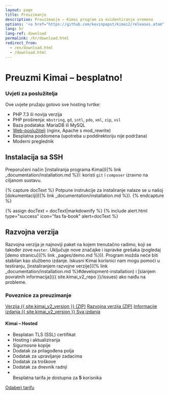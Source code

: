 ```yaml
---
layout: page
title: Preuzimanje
description: Preuzimanje – Kimai program za evidentiranje vremena
options: '<a href="https://github.com/kevinpapst/kimai2/releases.atom" class="btn btn-option"><i class="fa fa-rss"></i></a>'
lang: hr
lang-ref: download
permalink: /hr/download.html
redirect_from:
  - /en/download.html
  - /download.html
---
```


# Preuzmi Kimai – besplatno!

<div class="row">
<div class="col-sm-12 col-lg-8" markdown="1">

### Uvjeti za poslužitelja

Ove uvjete pružaju gotovo sve hosting tvrtke:

- PHP 7.3 ili novija verzija
- PHP proširenja: `mbstring`, `gd`, `intl`, `pdo`, `xml`, `zip`, `xsl`
- Baza podataka: MariaDB ili MySQL
- [Web-poslužitelj](https://www.kimai.org/documentation/webserver-configuration.html) (nginx, Apache s mod_rewrite)
- Besplatna poddomena (upotreba u poddirektoriju nije podržana)
- Moderni preglednik

## Instalacija sa SSH

Preporučeni način [instaliranja programa Kimai]({% link _documentation/installation.md %}): koristi `git` i `composer` izravno na ciljanom sustavu.

{% capture docText %}
Potpune instrukcije za instaliranje nalaze se u našoj [dokumentaciji]({% link _documentation/installation.md %}).
{% endcapture %}

{% assign docText = docText|markdownify %}
{% include alert.html type="success" icon="fas fa-book" alert=docText %}

## Razvojna verzija

Razvojna verzija je najnoviji paket na kojem trenutačno radimo, koji se također zove `master`.
Uključuje nove značajke i ispravke grešaka (pogledaj [demo stranicu]({% link _pages/demo.md %})). Program možda neće biti stabilan kao službeno izdanje.
Iskusni Kimai korisnici nam mogu pomoći u testiranju, [instaliranjem razvojne verzije]({% link _documentation/installation.md %}#development-installation)
i [slanjem povratnih informacija]({{ site.kimai_v2_repo }}/issues) ako naiđu na probleme.

### Poveznice za preuzimanje

<a href="{{ site.kimai_v2_repo }}/archive/{{ site.kimai_v2_version }}.zip" class="btn btn-secondary"><i class="fas fa-download"></i> Verzija {{ site.kimai_v2_version }} (ZIP)</a>
<a href="{{ site.kimai_v2_repo }}/zipball/master" class="btn btn-secondary"><i class="fas fa-download"></i> Razvojna verzija (ZIP)</a>
<a href="{{ site.kimai_v2_repo }}/releases/tag/{{ site.kimai_v2_version }}" class="btn btn-secondary"><i class="fab fa-github"></i> Informacije izdanja {{ site.kimai_v2_version }} </a>
<a href="{{ site.kimai_v2_repo }}/releases" class="btn btn-secondary"><i class="fab fa-github"></i> Sva izdanja </a>

</div>
<div class="col-sm-12 col-lg-4">
    <div class="card card-md">
        <div class="card-body text-center">
            <h4>Kimai – Hosted</h4>
            <ul class="list-unstyled lh-lg">
                <li>
                    Besplatan TLS (SSL) certifikat
                    <i class="fas fa-check text-success"></i>
                </li>
                <li>
                    Hosting i aktualiziranja
                    <i class="fas fa-check text-success"></i>
                </li>
                <li>
                    Sigurnosne kopije
                    <i class="fas fa-check text-success"></i>
                </li>
                <li>
                    Dodatak za prilagođena polja
                    <i class="fas fa-check text-success"></i>
                </li>
                <li>
                    Dodatak za upravljanje zadacima
                    <i class="fas fa-check text-success"></i>
                </li>
                <li>
                    Dodatak za troškove
                    <i class="fas fa-check text-success"></i>
                </li>
                <li>
                    Dodatak za dnevnik radnji
                    <i class="fas fa-check text-success"></i>
                </li>
                <li>
                    <br>
                    Besplatna tarifa je dostupna za <strong>5</strong> korisnika
                </li>
            </ul>
            <div class="text-center mt-4">
                <a href="https://www.kimai.cloud/pricing" class="btn btn-primary w-100">Odaberi tarifu</a>
            </div>
        </div>
    </div>
</div>
</div>

